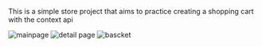 This is a simple store project that aims to practice creating a shopping cart with the context api



![mainpage](https://github.com/alifcpr/shopping-cart/assets/71038253/ccc1ae05-d1b2-4cf3-83dc-33505b9d479a)
![detail page](https://github.com/alifcpr/shopping-cart/assets/71038253/a6f8f37e-cf71-4af9-9b66-00e61405ce41)
![bascket](https://github.com/alifcpr/shopping-cart/assets/71038253/b3340aff-1c91-4089-9e36-aefee65bec7e)
